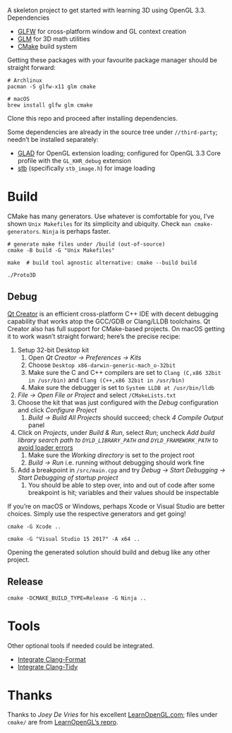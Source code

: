 A skeleton project to get started with learning 3D using OpenGL 3.3.  Dependencies

* [GLFW][] for cross-platform window and GL context creation
* [GLM][] for 3D math utilities
* [CMake][] build system

Getting these packages with your favourite package manager should be straight forward:

``` shell
# Archlinux
pacman -S glfw-x11 glm cmake

# macOS
brew install glfw glm cmake
```

Clone this repo and proceed after installing dependencies.

Some dependencies are already in the source tree under `//third-party`; needn’t be installed separately:

* [GLAD][] for OpenGL extension loading; configured for OpenGL 3.3 Core profile with the `GL_KHR_debug` extension
* [stb][] (specifically `stb_image.h`) for image loading

# Build

CMake has many generators.  Use whatever is comfortable for you, I’ve shown `Unix Makefiles` for its simplicity and ubiquity.  Check `man cmake-generators`.  `Ninja` is perhaps faster.

``` shell
# generate make files under /build (out-of-source)
cmake -B build -G "Unix Makefiles"

make  # build tool agnostic alternative: cmake --build build

./Proto3D
```

## Debug

[Qt Creator][] is an efficient cross-platform C++ IDE with decent debugging capability that works atop the GCC/GDB or Clang/LLDB toolchains.  Qt Creator also has full support for CMake-based projects.  On macOS getting it to work wasn’t straight forward; here’s the precise recipe:

1. Setup 32-bit Desktop kit
    1. Open _Qt Creator -> Preferences -> Kits_
    2. Choose `Desktop x86-darwin-generic-mach_o-32bit`
    3. Make sure the C and C++ compilers are set to `Clang (C,x86 32bit in /usr/bin)` and `Clang (C++,x86 32bit in /usr/bin)`
    4. Make sure the debugger is set to `System LLDB at /usr/bin/lldb`
2. _File -> Open File or Project_ and select `/CMakeLists.txt`
3. Choose the kit that was just configured with the _Debug_ configuration and click _Configure Project_
    1. _Build -> Build All Projects_ should succeed; check _4 Compile Output_ panel
4. Click on _Projects_, under _Build & Run_, select _Run_; uncheck _Add build library search path to `DYLD_LIBRARY_PATH` and `DYLD_FRAMEWORK_PATH`_ to [avoid loader errors][qt-macos-dbg-quirk]
    1. Make sure the _Working directory_ is set to the project root
    2. _Build -> Run_ i.e. running without debugging should work fine
5. Add a breakpoint in `/src/main.cpp` and try _Debug -> Start Debugging -> Start Debugging of startup project_
    1. You should be able to step over, into and out of code after some breakpoint is hit; variables and their values should be inspectable

If you’re on macOS or Windows, perhaps Xcode or Visual Studio are better choices.  Simply use the respective generators and get going!

``` shell
cmake -G Xcode ..

cmake -G "Visual Studio 15 2017" -A x64 ..
```

Opening the generated solution should build and debug like any other project.

## Release

``` shell
cmake -DCMAKE_BUILD_TYPE=Release -G Ninja ..
```

# Tools

Other optional tools if needed could be integrated.

* [Integrate Clang-Format](https://arcanis.me/en/2015/10/17/cppcheck-and-clang-format)
* [Integrate Clang-Tidy](https://ortogonal.github.io/cmake-clang-tidy/)

# Thanks

Thanks to _Joey De Vries_ for his excellent [LearnOpenGL.com][]; files under `cmake/` are from [LearnOpenGL’s repro][learn-opengl-repo].


[GLFW]: https://www.glfw.org/
[GLM]: https://github.com/g-truc/glm
[CMake]: https://cmake.org/
[GLAD]: https://github.com/Dav1dde/glad
[stb]: https://github.com/nothings/stb
[LearnOpenGL.com]: https://learnopengl.com/
[learn-opengl-repo]: https://github.com/JoeyDeVries/LearnOpenGL
[Qt Creator]: https://www.qt.io/offline-installers
[qt-macos-dbg-quirk]: https://stackoverflow.com/q/38131011/183120
